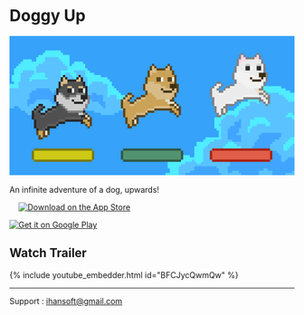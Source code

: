 # Doggy Up

<img src="GraphicImage.png" alt="'Doggy Up' Graphic Image"/>

An infinite adventure of a dog, upwards!

<span style='padding: 16px'><a href='https://apps.apple.com/app/doggy-up/id1572882334'><img alt='Download on the App Store' src='https://upload.wikimedia.org/wikipedia/commons/3/3c/Download_on_the_App_Store_Badge.svg' width='208'/></a></span>

<a href='https://play.google.com/store/apps/details?id=com.iHan.DoggyUp'><img alt='Get it on Google Play' src='https://play.google.com/intl/en_us/badges/static/images/badges/en_badge_web_generic.png' width='240'/></a>

## Watch Trailer

{% include youtube_embedder.html id="BFCJycQwmQw" %}

---

Support : ihansoft@gmail.com
